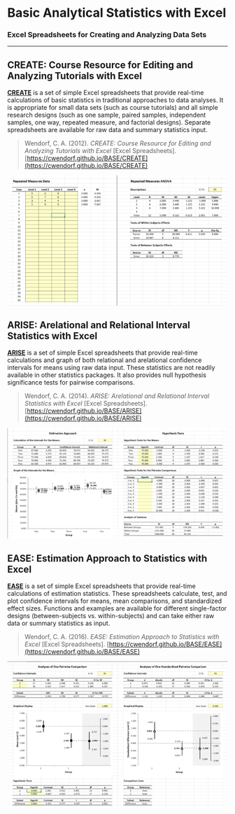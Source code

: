<a href="https://cwendorf.github.io/BASE"><img src="logo.png" height="60px;" align="left;" style="display: none;"></a>

# Basic Analytical Statistics with Excel

### Excel Spreadsheets for Creating and Analyzing Data Sets

---

## CREATE: Course Resource for Editing and Analyzing Tutorials with Excel

[**CREATE**](https://cwendorf.github.io/BASE/CREATE) is a set of simple Excel spreadsheets that provide real-time calculations of basic statistics in traditional approaches to data analyses. It is appropriate for small data sets (such as course tutorials) and all simple research designs (such as one sample, paired samples, independent samples, one way, repeated measure, and factorial designs). Separate spreadsheets are available for raw data and summary statistics input.

> Wendorf, C. A. (2012). _CREATE: Course Resource for Editing and Analyzing Tutorials with Excel_ [Excel Spreadsheets]. [https://cwendorf.github.io/BASE/CREATE](https://cwendorf.github.io/BASE/CREATE)

<p align="center"><kbd><img src="CREATE/CREATE.jpg"></kbd></p>

## ARISE: Arelational and Relational Interval Statistics with Excel

[**ARISE**](https://cwendorf.github.io/BASE/ARISE) is a set of simple Excel spreadsheets that provide real-time calculations and graph of both relational and arelational confidence intervals for means using raw data input. These statistics are not readily available in other statistics packages. It also provides null hypothesis significance tests for pairwise comparisons.

> Wendorf, C. A. (2014). _ARISE: Arelational and Relational Interval Statistics with Excel_ [Excel Spreadsheets].  [https://cwendorf.github.io/BASE/ARISE](https://cwendorf.github.io/BASE/ARISE)

<p align="center"><kbd><img src="ARISE/ARISE.jpg"></kbd></p>

## EASE: Estimation Approach to Statistics with Excel

[**EASE**](https://cwendorf.github.io/BASE/EASE) is a set of simple Excel spreadsheets that provide real-time calculations of estimation statistics. These spreadsheets calculate, test, and plot confidence intervals for means, mean comparisons, and standardized effect sizes. Functions and examples are available for different single-factor designs (between-subjects vs. within-subjects) and can take either raw data or summary statistics as input. 

> Wendorf, C. A. (2016). _EASE: Estimation Approach to Statistics with Excel_ [Excel Spreadsheets]. [https://cwendorf.github.io/BASE/EASE](https://cwendorf.github.io/BASE/EASE)

<p align="center"><kbd><img src="EASE/EASE.jpg"></kbd></p>
